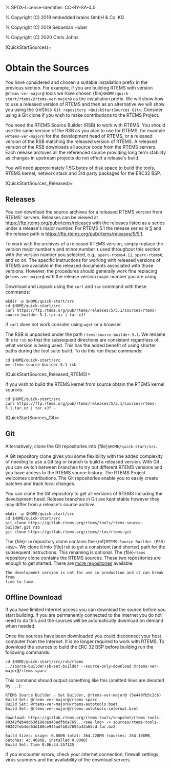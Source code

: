 % SPDX-License-Identifier: CC-BY-SA-4.0

% Copyright (C) 2019 embedded brains GmbH & Co. KG

% Copyright (C) 2019 Sebastian Huber

% Copyright (C) 2020 Chris Johns

(QuickStartSources)=

# Obtain the Sources

You have considered and chosen a suitable installation prefix in the previous
section. For example, if you are building RTEMS with version
`@rtems-ver-major@` tools we have chosen
{file}`$HOME/quick-start/rtems/@rtems-ver-major@` as the installation prefix.
We will show how to use a released version of RTEMS and then as an alternative
we will show you using the {ref}`RSB Git repository <QuickStartSources_Git>`.
Consider using a Git clone if you wish to make contributions to the RTEMS
Project.

You need the RTEMS Source Builder (RSB) to work with RTEMS. You should use the
same version of the RSB as you plan to use for RTEMS, for example
`@rtems-ver-major@` for the development head of RTEMS, or a released version
of the RSB matching the released version of RTEMS.
A released version of the RSB downloads all source code from the RTEMS servers.
Each release archives all the referenced source providing long term stability
as changes in upstream projects do not effect a release's build.

You will need approximately 1.5G bytes of disk space to build the tools, RTEMS
kernel, network stack and 3rd party packages for the ERC32 BSP.

(QuickStartSources_Released)=

## Releases

You can download the source archives for a released RTEMS version from RTEMS'
servers. Releases can be viewed at <https://ftp.rtems.org/pub/rtems/releases> with
the releases listed as a series under a release's major number. For RTEMS 5.1
the release series is [5](https://ftp.rtems.org/pub/rtems/releases/5) and the
release path is <https://ftp.rtems.org/pub/rtems/releases/5/5.1>.

To work with the archives of a released RTEMS version, simply replace the
version major number `5` and minor number `1` used throughout this section with
the version number you selected, e.g., `sparc-rtems4.11`, `sparc-rtems6`, and
so on. The specific instructions for working with released versions of RTEMS
are available in the released documents associated with those versions.
However, the procedures should generally work fine replacing `@rtems-ver-major@`
with the release version major number you are using.

Download and unpack using the `curl` and `tar` command with these commands:

```none
mkdir -p $HOME/quick-start/src
cd $HOME/quick-start/src
curl https://ftp.rtems.org/pub/rtems/releases/5/5.1/sources/rtems-source-builder-5.1.tar.xz | tar xJf -
```

If `curl` does not work consider using `wget` or a browser.

The RSB is unpacked under the path `rtems-source-builder-5.1`. We rename this
to `rsb` so that the subsequent directions are consistent regardless of what
version is being used. This has the added benefit of using shorter paths during
the tool suite build. To do this run these commands:

```none
cd $HOME/quick-start/src
mv rtems-source-builder-5.1 rsb
```

(QuickStartSources_Released_RTEMS)=

If you wish to build the RTEMS kernel from source obtain the RTEMS kernel
sources:

```none
cd $HOME/quick-start/src
curl https://ftp.rtems.org/pub/rtems/releases/5/5.1/sources/rtems-5.1.tar.xz | tar xJf -
```

(QuickStartSources_Git)=

## Git

Alternatively, clone the Git repositories into {file}`$HOME/quick-start/src`.

A Git repository clone gives you some flexibility with the added complexity of
needing to use a Git tag or branch to build a released version. With Git you can
switch between branches to try out different RTEMS versions and you have access
to the RTEMS source history. The RTEMS Project welcomes contributions. The Git
repositories enable you to easily create patches and track local changes.

You can clone the Git repository to get all versions of RTEMS including the
development head. Release branches in Git are kept stable however they may
differ from a release's source archive.

```none
mkdir -p $HOME/quick-start/src
cd $HOME/quick-start/src
git clone https://gitlab.rtems.org/rtems/tools/rtems-source-builder.git rsb
git clone https://gitlab.rtems.org/rtems/rtos/rtems.git
```

The {file}`rsb` repository clone contains the {ref}`RTEMS Source Builder (RSB) <RSB>`. We clone it into {file}`rsb` to get a consistent (and shorter) path for
the subsequent instructions. This renaming is optional.
The {file}`rtems` repository clone contains the RTEMS sources.
These two repositories are enough to get started. There are [more repositories](https://gitlab.rtems.org/explore/projects) available.

```{warning}
The development version is not for use in production and it can break from
time to time.
```

## Offline Download

If you have limited Internet access you can download the source before you
start building. If you are permanently connected to the Internet you do not
need to do this and the sources will be automatically download on demand when
needed.

Once the sources have been downloaded you could disconnect your host computer
from the Internet. It is no longer required to work with RTEMS. To download
the sources to build the ERC 32 BSP before building run the following commands:

```none
cd $HOME/quick-start/src/rsb/rtems
../source-builder/sb-set-builder --source-only-download @rtems-ver-major@/rtems-sparc
```

This command should output something like this (omitted lines are denoted by
`...`):

```none
RTEMS Source Builder - Set Builder, @rtems-ver-major@ (5e449fb5c2cb)
Build Set: @rtems-ver-major@/rtems-sparc
Build Set: @rtems-ver-major@/rtems-autotools.bset
Build Set: @rtems-ver-major@/rtems-autotools-internal.bset
...
download: https://gitlab.rtems.org/rtems-tools/snapshot/rtems-tools-90342feb4dd63d188ce945adfb0a769...<see log> -> sources/rtems-tools-90342feb4dd63d188ce945adfb0a7694a42a65cd.tar.bz2
...
Build Sizes: usage: 0.000B total: 264.228MB (sources: 264.186MB, patches: 43.468KB, installed 0.000B)
Build Set: Time 0:06:34.357125
```

If you encounter errors, check your internet connection, firewall settings,
virus scanners and the availability of the download servers.
